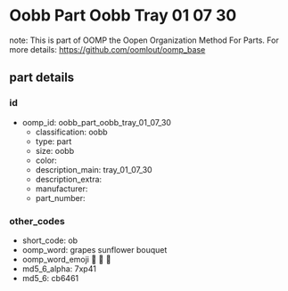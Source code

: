 # Oobb Part Oobb Tray 01 07 30  

note: This is part of OOMP the Oopen Organization Method For Parts. For more details: https://github.com/oomlout/oomp_base

##  part details





### id
* oomp_id: oobb_part_oobb_tray_01_07_30
  * classification: oobb
  * type: part
  * size: oobb
  * color: 
  * description_main: tray_01_07_30
  * description_extra: 
  * manufacturer: 
  * part_number: 

### other_codes
* short_code: ob
* oomp_word: grapes sunflower bouquet
* oomp_word_emoji :grapes: :sunflower: :bouquet:
* md5_6_alpha: 7xp41
* md5_6: cb6461